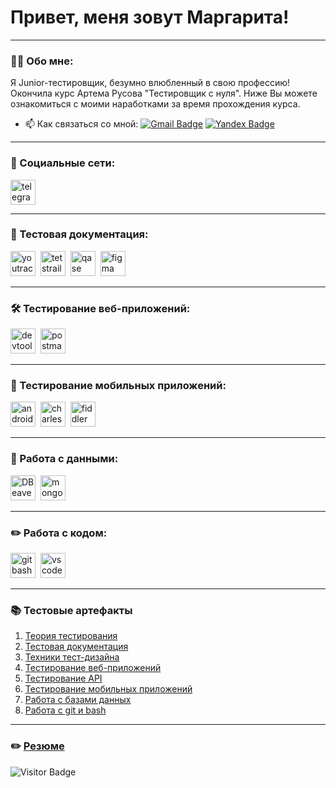 # Привет, меня зовут Маргарита!

---

### 👨‍💻 Обо мне:

Я Junior-тестировщик, безумно влюбленный в свою профессию! Окончила курс Артема Русова "Тестировщик с нуля". Ниже Вы можете ознакомиться с моими наработками за время прохождения курса.
- 📫 Как связаться со мной: [![Gmail Badge](https://img.shields.io/badge/-Gmail-red?style=flat&logo=Gmail&logoColor=white)](mailto:margaritakolomyceva529@gmail.com) [![Yandex Badge](https://img.shields.io/badge/-Яндекс-red?style=plastic&logo=Yandex&logoColor=white)](mailto:msichuk@yandex.ru)

---

### 🤝 Социальные сети:

  <div id="badges">
    <a href="https://t.me/margaritakolomytceva" target="_blank">
      <img src="https://cdn-icons-png.flaticon.com/512/2111/2111646.png" width="40" height="40" alt="telegram" />
    </a>
  </div>

---

### 📁 Тестовая документация:

<div>
  <img src="https://upload.wikimedia.org/wikipedia/commons/thumb/8/8d/YouTrack_Icon.svg/1024px-YouTrack_Icon.svg.png?20200803082248" title="youtrack" alt="youtrack" width="40" height="40"/>&nbsp
  <img src="https://codahosted.io/packs/21236/unversioned/assets/LOGO/ba1091c59bab89cd2fd0f289622731fe16113d7b00905abe64759c313a4b73b76c1b0426076ed76cb74752234c734131df46992d5b8b48fc13e264240e4f7119f736cfeb64df36ded54b5cbf6198b9cadedf18dd0cac5c7dbcd16e6336c29363cd1292ba" title="testrail" alt="tetstrail" width="40" height="40"/>&nbsp
  <img src="https://luna1.co/eb0187.png" title="qase" alt="qase" width="40" height="40"/>&nbsp
  <img src="https://cdn.jsdelivr.net/gh/devicons/devicon/icons/figma/figma-original.svg" title="figma" alt="figma" width="40" height="40"/>&nbsp
</div>

---

### 🛠 Тестирование веб-приложений:

<div>
  <img src="https://d33wubrfki0l68.cloudfront.net/38b5c953a4667366685d55db55d057c86db1fc54/a0fdc/static/acae6b24d940347661ca901ea07f47c1/chrome-dev-logo-icon.png" title="devtools" alt="devtools" width="40" height="40"/>&nbsp
  <img src="https://seeklogo.com/images/P/postman-logo-0087CA0D15-seeklogo.com.png" title="postman" alt="postman" width="40" height="40"/>&nbsp
</div>

---

### 📱 Тестирование мобильных приложений:

<div>
  <img src="https://cdn.jsdelivr.net/gh/devicons/devicon/icons/androidstudio/androidstudio-original.svg" title="android-studio" alt="android-studio" width="40" height="40"/>&nbsp
  <img src="https://cdn.icon-icons.com/icons2/3053/PNG/512/charles_proxy_macos_bigsur_icon_190302.png" title="charles-proxy" alt="charles-proxy" width="40" height="40"/>&nbsp
  <img src="https://www.megaleechers.com/storage/Fiddler-Everywhere-Icon.png" title="fiddler" alt="fiddler" width="40" height="40"/>&nbsp
</div>


---

### 💾 Работа с данными:

<div>
  <img src="https://upload.wikimedia.org/wikipedia/commons/b/b5/DBeaver_logo.svg" title="DBeaver" alt="DBeaver" width="40" height="40"/>&nbsp
  <img src="https://cdn.jsdelivr.net/gh/devicons/devicon/icons/mongodb/mongodb-original.svg" title="mongodb" alt="mongodb" width="40" height="40"/>&nbsp
</div>

---

### ✏️ Работа с кодом:

<div>
  <img src="https://cdn.worldvectorlogo.com/logos/git-bash.svg" title="gitbash" alt="gitbash" width="40" height="40"/>&nbsp
  <img src="https://cdn.jsdelivr.net/gh/devicons/devicon/icons/vscode/vscode-original.svg" title="vscode" alt="vscode" width="40" height="40"/>&nbsp
  
</div>

---

### 📚 Тестовые артефакты

1. [Теория тестирования](https://github.com/margaritakolomytceva/theory)
2. [Тестовая документация](https://github.com/margaritakolomytceva/docs)
3. [Техники тест-дизайна](https://github.com/margaritakolomytceva/design)
4. [Тестирование веб-приложений](https://github.com/margaritakolomytceva/web)
5. [Тестирование API](https://github.com/margaritakolomytceva/api)
6. [Тестирование мобильных приложений](https://github.com/margaritakolomytceva/mobile)
7. [Работа с базами данных](https://github.com/margaritakolomytceva/database)
8. [Работа с git и bash](https://github.com/margaritakolomytceva/git_bash)

---

### ✏️ [Резюме](https://drive.google.com/file/d/1__Vi0SAzJx4OQB1mx9s976RRjw3Wkvlf/view)



<!-- ### 💻 Пройденные курсы:

| Курсы                                                           | Дата              |
| ----------------------------------------------------------------| :---------------: |
| netology.ru/Старт в программировании                            | 02/2022 - 03/2022 |

--- -->

![Visitor Badge](https://visitor-badge.laobi.icu/badge?page_id=testrusau)

